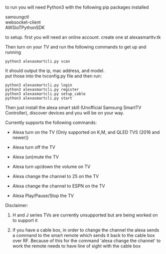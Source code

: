 to run you will need Python3 with the following pip packages installed


samsungctl    
websocket-client     
AWSIoTPythonSDK

to setup. first you will need an online account. create one at alexasmarttv.tk

Then turn on your TV and run the following commands to get up and running

```
python3 alexasmartcli.py scan
```

It should output the ip, mac address, and model.    
put those into the tvconfig.py file and then run:

```
python3 alexasmartcli.py login
python3 alexasmartcli.py register
python3 alexasmartcli.py setup_cable
python3 alexasmartcli.py start
```

Then just install the alexa smart skill (Unofficial Samsung SmartTV Controller), discover devices and you will be on your way.

Currently supports the following commands:
* Alexa turn on the TV    (Only supported on K,M, and QLED TVS (2016 and newer))
* Alexa turn off the TV

* Alexa (un)mute the TV
* Alexa turn up/down the volume on TV

* Alexa change the channel to 25 on the TV
* Alexa change the channel to ESPN on the TV

* Alexa Play/Pause/Stop the TV


Disclaimer:
1) H and J series TVs are currently unsupported but are being worked on to support it

2) If you have a cable box, in order to change the channel the alexa sends a command to the smart remote which sends it back to the cable box over RF. Because of this for the command 'alexa change the channel' to work the remote needs to have line of sight with the cable box

